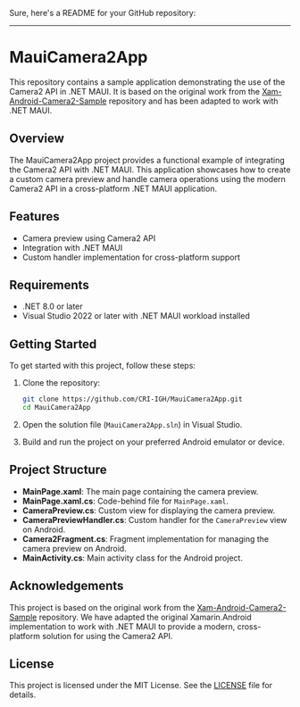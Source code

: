 Sure, here's a README for your GitHub repository:

---

# MauiCamera2App

This repository contains a sample application demonstrating the use of the Camera2 API in .NET MAUI. It is based on the original work from the [Xam-Android-Camera2-Sample](https://github.com/UNIT-23/Xam-Android-Camera2-Sample) repository and has been adapted to work with .NET MAUI.

## Overview

The MauiCamera2App project provides a functional example of integrating the Camera2 API with .NET MAUI. This application showcases how to create a custom camera preview and handle camera operations using the modern Camera2 API in a cross-platform .NET MAUI application.

## Features

- Camera preview using Camera2 API
- Integration with .NET MAUI
- Custom handler implementation for cross-platform support

## Requirements

- .NET 8.0 or later
- Visual Studio 2022 or later with .NET MAUI workload installed

## Getting Started

To get started with this project, follow these steps:

1. Clone the repository:

   ```sh
   git clone https://github.com/CRI-IGH/MauiCamera2App.git
   cd MauiCamera2App
   ```

2. Open the solution file (`MauiCamera2App.sln`) in Visual Studio.

3. Build and run the project on your preferred Android emulator or device.

## Project Structure

- **MainPage.xaml**: The main page containing the camera preview.
- **MainPage.xaml.cs**: Code-behind file for `MainPage.xaml`.
- **CameraPreview.cs**: Custom view for displaying the camera preview.
- **CameraPreviewHandler.cs**: Custom handler for the `CameraPreview` view on Android.
- **Camera2Fragment.cs**: Fragment implementation for managing the camera preview on Android.
- **MainActivity.cs**: Main activity class for the Android project.

## Acknowledgements

This project is based on the original work from the [Xam-Android-Camera2-Sample](https://github.com/UNIT-23/Xam-Android-Camera2-Sample) repository. We have adapted the original Xamarin.Android implementation to work with .NET MAUI to provide a modern, cross-platform solution for using the Camera2 API.

## License

This project is licensed under the MIT License. See the [LICENSE](LICENSE) file for details.
